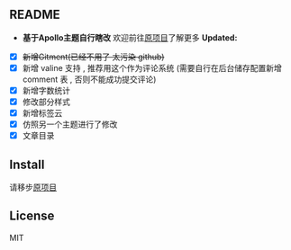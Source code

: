 ## README
- **基于Apollo主题自行瞎改**  欢迎前往[原项目](https://github.com/pinggod/hexo-theme-apollo)了解更多
**Updated:**
- [x] ~~新增Gitment(已经不用了 太污染 github)~~
- [x] 新增 valine 支持 , 推荐用这个作为评论系统 (需要自行在后台储存配置新增 comment 表 , 否则不能成功提交评论)
- [x] 新增字数统计
- [x] 修改部分样式
- [x] 新增标签云
- [x] 仿照另一个主题进行了修改
- [x] 文章目录

## Install
请移步[原项目](https://github.com/pinggod/hexo-theme-apollo)

## License

MIT
